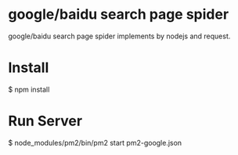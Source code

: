 # google/baidu search page spider
google/baidu search page spider implements by nodejs and request.

# Install

$ npm install

# Run Server

$ node_modules/pm2/bin/pm2 start pm2-google.json
